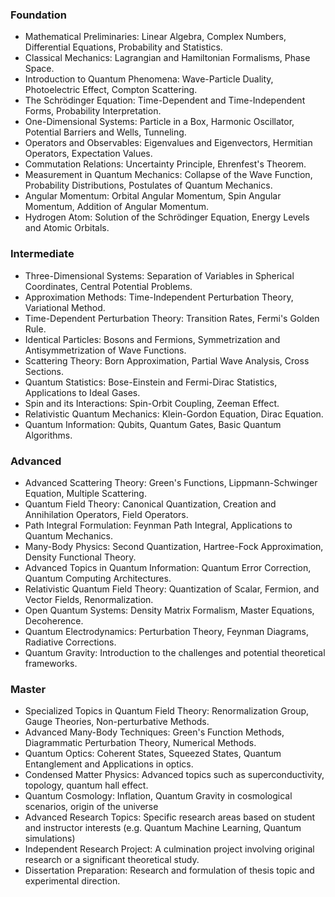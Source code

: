 ### Foundation

*   Mathematical Preliminaries: Linear Algebra, Complex Numbers, Differential Equations, Probability and Statistics.
*   Classical Mechanics: Lagrangian and Hamiltonian Formalisms, Phase Space.
*   Introduction to Quantum Phenomena: Wave-Particle Duality, Photoelectric Effect, Compton Scattering.
*   The Schrödinger Equation: Time-Dependent and Time-Independent Forms, Probability Interpretation.
*   One-Dimensional Systems: Particle in a Box, Harmonic Oscillator, Potential Barriers and Wells, Tunneling.
*   Operators and Observables: Eigenvalues and Eigenvectors, Hermitian Operators, Expectation Values.
*   Commutation Relations: Uncertainty Principle, Ehrenfest's Theorem.
*   Measurement in Quantum Mechanics: Collapse of the Wave Function, Probability Distributions, Postulates of Quantum Mechanics.
*   Angular Momentum: Orbital Angular Momentum, Spin Angular Momentum, Addition of Angular Momentum.
*   Hydrogen Atom: Solution of the Schrödinger Equation, Energy Levels and Atomic Orbitals.

### Intermediate

*   Three-Dimensional Systems: Separation of Variables in Spherical Coordinates, Central Potential Problems.
*   Approximation Methods: Time-Independent Perturbation Theory, Variational Method.
*   Time-Dependent Perturbation Theory: Transition Rates, Fermi's Golden Rule.
*   Identical Particles: Bosons and Fermions, Symmetrization and Antisymmetrization of Wave Functions.
*   Scattering Theory: Born Approximation, Partial Wave Analysis, Cross Sections.
*   Quantum Statistics: Bose-Einstein and Fermi-Dirac Statistics, Applications to Ideal Gases.
*   Spin and its Interactions: Spin-Orbit Coupling, Zeeman Effect.
*   Relativistic Quantum Mechanics: Klein-Gordon Equation, Dirac Equation.
*   Quantum Information: Qubits, Quantum Gates, Basic Quantum Algorithms.

### Advanced

*   Advanced Scattering Theory: Green's Functions, Lippmann-Schwinger Equation, Multiple Scattering.
*   Quantum Field Theory: Canonical Quantization, Creation and Annihilation Operators, Field Operators.
*   Path Integral Formulation: Feynman Path Integral, Applications to Quantum Mechanics.
*   Many-Body Physics: Second Quantization, Hartree-Fock Approximation, Density Functional Theory.
*   Advanced Topics in Quantum Information: Quantum Error Correction, Quantum Computing Architectures.
*   Relativistic Quantum Field Theory: Quantization of Scalar, Fermion, and Vector Fields, Renormalization.
*   Open Quantum Systems: Density Matrix Formalism, Master Equations, Decoherence.
*   Quantum Electrodynamics: Perturbation Theory, Feynman Diagrams, Radiative Corrections.
*   Quantum Gravity: Introduction to the challenges and potential theoretical frameworks.

### Master

*   Specialized Topics in Quantum Field Theory: Renormalization Group, Gauge Theories, Non-perturbative Methods.
*   Advanced Many-Body Techniques: Green's Function Methods, Diagrammatic Perturbation Theory, Numerical Methods.
*   Quantum Optics: Coherent States, Squeezed States, Quantum Entanglement and Applications in optics.
*   Condensed Matter Physics: Advanced topics such as superconductivity, topology, quantum hall effect.
*   Quantum Cosmology: Inflation, Quantum Gravity in cosmological scenarios, origin of the universe
*   Advanced Research Topics: Specific research areas based on student and instructor interests (e.g. Quantum Machine Learning, Quantum simulations)
*   Independent Research Project: A culmination project involving original research or a significant theoretical study.
*   Dissertation Preparation: Research and formulation of thesis topic and experimental direction.

